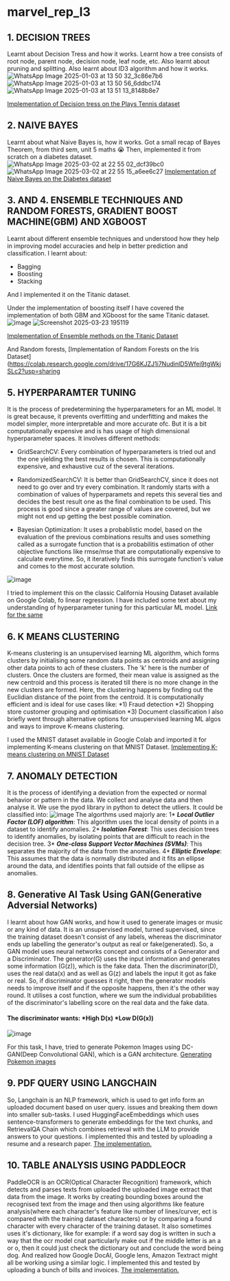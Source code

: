 # marvel_rep_l3

## 1. DECISION TREES

Learnt about Decision Tress and how it works. Learnt how a tree consists of root node, parent node, decision node, leaf node, etc. Also learnt about pruning and splitting. Also learnt about ID3 algorithm and how it works. 
![WhatsApp Image 2025-01-03 at 13 50 32_3c86e7b6](https://github.com/user-attachments/assets/3e7e10d9-6751-43fa-a389-97232501f68e)
![WhatsApp Image 2025-01-03 at 13 50 56_6ddbc174](https://github.com/user-attachments/assets/58438e3f-45a9-4a94-8fde-51d257c4c8cf)
![WhatsApp Image 2025-01-03 at 13 51 13_8148b8e7](https://github.com/user-attachments/assets/60252e99-b28e-45d0-81fd-b3e31a22440f)

[Implementation of Decision tress on the Plays Tennis dataset](https://colab.research.google.com/drive/1o7HnzMapUYYitPdF0pvUFKtXqoDbDW_T?usp=sharing)

## 2. NAIVE BAYES

Learnt about what Naive Bayes is, how it works. Got a small recap of Bayes Theorem, from third sem, unit 5 maths 😭
Then, implemented it from scratch on a diabetes dataset. 
![WhatsApp Image 2025-03-02 at 22 55 02_dcf39bc0](https://github.com/user-attachments/assets/31f04c14-fb2b-443c-b798-7c9b779ad694)
![WhatsApp Image 2025-03-02 at 22 55 15_a6ee6c27](https://github.com/user-attachments/assets/52a9bdd3-0d06-44f7-8742-454c6aaf14c2)
[Implementation of Naive Bayes on the Diabetes dataset](https://colab.research.google.com/drive/1VHYBERsAy4Pb13ZZvaal8t0Pye8-V1P_?usp=sharing)

## 3. AND 4. ENSEMBLE TECHNIQUES AND RANDOM FORESTS, GRADIENT BOOST MACHINE(GBM) AND XGBOOST

Learnt about different ensemble techniques and understood how they help in improving model accuracies and help in better prediction and classification. 
I learnt about:
* Bagging
* Boosting
* Stacking
  
And I implemented it on the Titanic dataset. 

Under the implementation of boosting itself I have covered the implementation of both GBM and XGboost for the same Titanic dataset.
![image](https://github.com/user-attachments/assets/338b89ba-6090-44f1-9b71-121c23f95bf2)
![Screenshot 2025-03-23 195119](https://github.com/user-attachments/assets/d25b05b3-7143-4376-8a9d-ddc99c421b72)

[Implementation of Ensemble methods on the Titanic Dataset](https://colab.research.google.com/drive/1Q2qzXytnvE8rWrXQfxMWgixSbojk9jJ5?usp=sharing)

And Random forests,
[Implementation of Random Forests on the Iris Dataset](https://colab.research.google.com/drive/17G6KJZJ1i7NudinlD5Wfei9tgWkjSLc2?usp=sharing

## 5. HYPERPARAMTER TUNING

It is the process of predetermining the hyperparameters for an ML model. It is great because, it prevents overfitting and underfitting and makes the model simpler, more interpretable and more accurate ofc. But it is a bit computationally expensive and is has usage of high dimensional hyperparameter spaces. It involves different methods: 

* GridSearchCV: Every combination of hyperparameters is tried out and the one yielding the best results is chosen. This is computationally expensive, and exhaustive cuz of the several iterations.
  
* RandomizedSearchCV: It is better than GridSearchCV, since it does not need to go over and try every combination. It randomly starts with a combination of values of hyperparamets and repets this several ties and decides the best result one as the final combination to be used. This process is good since a greater range of values are covered, but we might not end up getting the best possible comination.
  
* Bayesian Optimization: It uses a probablistic model, based on the evaluation of the previous combinations results and uses something called as a surrogate function that is a probabilitis estimation of other objective functions like rmse/mse that are computationally expensive to calculate everytime. So, it iteratively finds this surrogate function's value and comes to the most accurate solution.
  
![image](https://github.com/user-attachments/assets/3f8f3753-5a95-4a00-8dd5-da6ac29db590)

I tried to implement this on the classic California Housing Dataset available on Google Colab, fo linear regression. I have included some text about my understanding of hyperparameter tuning for this particular ML model.
[Link for the same](https://colab.research.google.com/drive/1imXdMxPDuDBA9pfeKzuxo9S_KAAeuONG?usp=sharing)

## 6. K MEANS CLUSTERING

K-means clustering is an unsupervised learning ML algorithm, which forms clusters by initialising some random data points as centroids and assigning other data points to ach of these clusters. The 'k' here is the number of clusters. Once the clusters are formed, their mean value is assigned as the new centroid and this process is iterated till there is no more change in the new clusters are formed. Here, the clustering happens by finding out the Euclidian distance of the point from the centroid. It is computationally efficient and is ideal for use cases like: *1) Fraud detection *2) Shopping store customer grouping and optimisation *3) Document classification
I also briefly went through alternative options for unsupervised learning ML algos and ways to improve K-means clustering.

I used the MNIST dataset available in Google Colab and imported it for implementing K-means clustering on that MNIST Dataset. 
[Implementing K-means clustering on MNIST Dataset](https://colab.research.google.com/drive/1woO4XHX0A_tkKc1rFbX80vJOVsxYYNzc?usp=sharing)

## 7. ANOMALY DETECTION

It is the process of identifying a deviation from the expected or normal behavior or pattern in the data. We collect and analyse data and then analyse it. We use the pyod library in python to detect the utliers. 
It could be classified into:
![image](https://github.com/user-attachments/assets/dfcab714-f264-4048-89eb-f06d8e37524f)
The algorthms used majorly are:
1* **_Local Outlier Factor (LOF) algorithm_**: This algorithm uses the local density of points in a dataset to identify anomalies.
2* **_Isolation Forest_**: This uses decision trees to identify anomalies, by isolating points that are difficult to reach in the decision tree. 
3* **_One-class Support Vector Machines (SVMs)_**: This separates the majority of the data from the anomalies.
4* **_Elliptic Envelope_**: This assumes that the data is normally distributed and it fits an ellipse around the data, and identifies points that fall outside of the ellipse as anomalies.


## 8. Generative AI Task Using GAN(Generative Adversial Networks)

I learnt about how GAN works, and how it used to generate images or music or any kind of data. It is an unsupervised model, turned supervised, since the training dataset doesn't consist of any labels, whereas the discriminator ends up labelling the generator's output as real or fake(generated). So, a GAN model uses neural networks concept and consists of a Generator and a Discriminator. The generator(G) uses the input information and generates some information (G(z)), which is the fake data. Then the discriminator(D), uses the real data(x) and as well as G(z) and labels the input it got as fake or real. So, if discriminator guesses it right, then the generator models needs to improve itself and if the opposite happens, then it's the other way round. It utilises a cost function, where we sum the individual probabilities of the discriminator's labelling score on the real data and the fake data. 
#### The discriminator wants: *High D(x) *Low D(G(x))
![image](https://github.com/user-attachments/assets/8ed690bc-4ecd-4f53-8186-de0c31a471aa)

For this task, I have, tried to generate Pokemon Images using DC-GAN(Deep Convolutional GAN), which is a GAN architecture. 
[Generating Pokemon images](https://colab.research.google.com/drive/1xICH046ZbYIWJ7ebnD1h6XEdmio0Pv_b?usp=sharing)

## 9. PDF QUERY USING LANGCHAIN

So, Langchain is an NLP framework, which is used to get info form an uploaded document based on user query. issues and breaking them down into smaller sub-tasks. I used  HuggingFaceEmbeddings which uses sentence-transformers to generate embeddings for the text chunks, and RetrievalQA Chain which combines retrieval with the LLM to provide answers to your questions.
I implemented this and tested by uploading a resume and a research paper.
[The implementation.](https://colab.research.google.com/drive/1gxJojJxFlcS4CQgX-B3ZefP6XQ10A0dv?usp=sharing)

## 10. TABLE ANALYSIS USING PADDLEOCR

PaddleOCR is an OCR(Optical Character Recognition) framework, which detects and parses texts from uploaded the uploaded image extract that data from the image. 
It works by creating bounding boxes around the recognised text from the image and then using algorithms like feature analysis(where each character's feature like number of lines/curver, ect is compared with the training dataset characters) or by comparing a found character with every character of the training dataset. It also sometimes uses it's dictionary, like for example: if a word say dog is written in such a way that the ocr model cnat particularly make out if the middle letter is an a or o, then it could just check the dictionary out and conclude the word being dog. And realized how Google DocAI, Google lens, Amazon Textract might all be working using a similar logic. 
I implemented this and tested by uploading a bunch of bills and invoices.
[The implementation.](https://colab.research.google.com/drive/1BzXc0RJQNU4LZlgL8yz5SaOK3qQEZPub?usp=sharing)






